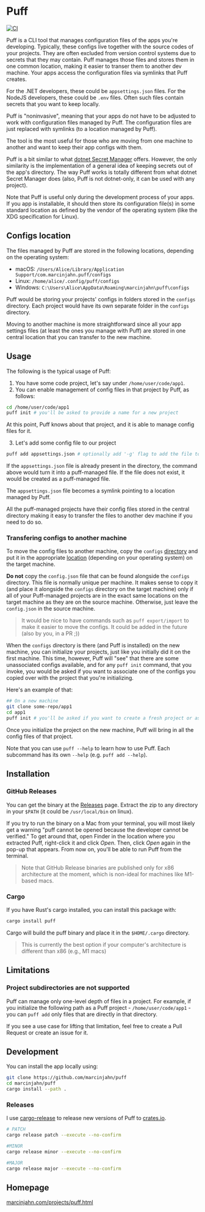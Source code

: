 # Puff

[![CI](https://github.com/marcinjahn/puff/actions/workflows/ci.yml/badge.svg?branch=main)](https://github.com/marcinjahn/puff/actions/workflows/ci.yml)

Puff is a CLI tool that manages configuration files of the apps you're
developing. Typically, these configs live together with the source codes of your
projects. They are often excluded from version control systems due to secrets
that they may contain. Puff manages those files and stores them in one common
location, making it easier to transer them to another dev machine. Your apps
access the configuration files via symlinks that Puff creates.

For the .NET developers, these could be `appsettings.json` files. For the
NodeJS developers, these could be `.env` files. Often such files contain secrets
that you want to keep locally.

Puff is "noninvasive", meaning that your apps do not have to be adjusted to work
with configuration files managed by Puff. The configuration files are just
replaced with symlinks (to a location managed by Puff).

The tool is the most useful for those who are moving from one machine to another
and want to keep their app configs with them.

Puff is a bit similar to what [dotnet Secret
Manager](https://docs.microsoft.com/en-us/aspnet/core/security/app-secrets?view=aspnetcore-6.0&tabs=windows#secret-manager)
offers. However, the only similarity is the implementation of a general idea of
keeping secrets out of the app's directory. The way Puff works is totally
different from what dotnet Secret Manager does (also, Puff is not dotnet-only, it
can be used with any project).

Note that Puff is useful only during the development process of your apps. If
you app is installable, it should then store its configuration file(s) in some
standard location as defined by the vendor of the operating system (like the XDG
specification for Linux).

## Configs location

The files managed by Puff are stored in the following locations, depending on
the operating system:

- macOS: `/Users/Alice/Library/Application Support/com.marcinjahn.puff/configs`
- Linux: `/home/alice/.config/puff/configs`
- Windows: `C:\Users\Alice\AppData\Roaming\marcinjahn\puff\configs`

Puff would be storing your projects' configs in folders stored in the
`configs` directory. Each project would have its own separate folder in the
`configs` directory.

Moving to another machine is more straightforward since all your app settings
files (at least the ones you manage with Puff) are stored in one central
location that you can transfer to the new machine.

## Usage

The following is the typical usage of Puff:

1. You have some code project, let's say under `/home/user/code/app1`.
2. You can enable management of config files in that project by Puff, as
   follows:

```sh
cd /home/user/code/app1
puff init # you'll be asked to provide a name for a new project
```

At this point, Puff knows about that project, and it is able to manage config
files for it.

3. Let's add some config file to our project

```sh
puff add appsettings.json # optionally add '-g' flag to add the file to .gitignore
```

If the `appsettings.json` file is already present in the directory, the command
above would turn it into a puff-managed file. If the file does not exist, it
would be created as a puff-managed file.

The `appsettings.json` file becomes a symlink pointing to a location managed by
Puff.

All the puff-managed projects have their config files stored in the central
directory making it easy to transfer the files to another dev machine if you
need to do so.

### Transfering configs to another machine

To move the config files to another machine, copy the `configs`
[directory](#configs-location) and put it in the appropriate
[location](#configs-location) (depending on your operating system) on the target
machine.

**Do not** copy the `config.json` file that can be found alongside the `configs`
directory. This file is normally unique per machine. It makes sense to copy it
(and place it alongside the `configs` directory on the target machine) only if
all of your Puff-managed projects are in the exact same locations on the
target machine as they are on the source machine. Otherwise, just leave the
`config.json` in the source machine.

> It would be nice to have commands such as `puff export/import` to make it
> easier to move the configs. It could be added in the future (also by you, in a PR ;))

When the `configs` directory is there (and Puff is installed) on the new
machine, you can initialize your projects, just like you initially did it on the
first machine. This time, however, Puff will "see" that there are some
unassociated configs available, and for any `puff init` command, that you
invoke, you would be asked if you want to associate one of the configs you copied
over with the project that you're initializing.

Here's an example of that:

```sh
## On a new machine
git clone some-repo/app1
cd app1
puff init # you'll be asked if you want to create a fresh project or associate it with one of the existing configs
```

Once you initialize the project on the new machine, Puff will bring in all the
config files of that project.

Note that you can use `puff --help` to learn how to use Puff. Each
subcommand has its own `--help` (e.g. `puff add --help`).

## Installation

### GitHub Releases

You can get the binary at the
[Releases](https://github.com/marcinjahn/puff/releases) page. Extract the zip to
any directory in your `$PATH` (it could be `/usr/local/bin` on linux).

If you try to run the binary on a Mac from your terminal, you will most likely
get a warning "puff cannot be opened because the developer cannot be verified."
To get around that, open Finder in the location where you extracted Puff,
right-click it and click *Open*. Then, click *Open* again in the pop-up that
appears. From now on, you'll be able to run Puff from the terminal.

> Note that GitHub Release binaries are published only for x86 architecture at
> the moment, which is non-ideal for machines like M1-based macs.

### Cargo

If you have Rust's cargo installed, you can install this package with:

```sh
cargo install puff
```

Cargo will build the puff binary and place it in the `$HOME/.cargo` directory.

> This is currently the best option if your computer's architecture is different
> than x86 (e.g., M1 macs)

## Limitations

### Project subdirectories are not supported

Puff can manage only one-level depth of files in a project. For example, if
you initialize the following path as a Puff project - `/home/user/code/app1` - you can
`puff add` only files that are directly in that directory. 

If you see a use case for lifting that limitation, feel free to create a Pull
Request or create an issue for it.


## Development

You can install the app locally using:

```sh
git clone https://github.com/marcinjahn/puff
cd marcinjahn/puff
cargo install --path .
```

### Releases

I use [cargo-release](https://github.com/crate-ci/cargo-release) to release new
versions of Puff to [crates.io](https://crates.io/crates/puff).

```sh
# PATCH
cargo release patch --execute --no-confirm

#MINOR
cargo release minor --execute --no-confirm

#MAJOR
cargo release major --execute --no-confirm
```

## Homepage

[marcinjahn.com/projects/puff.html](https://marcinjahn.com/projects/puff.html)
